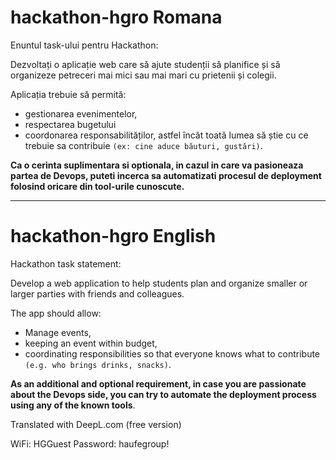 # hackathon-hgro Romana

Enuntul task-ului pentru Hackathon:

Dezvoltați o aplicație web care să ajute studenții să planifice și să organizeze petreceri mai mici sau mai mari cu prietenii și colegii.

Aplicația trebuie să permită:

- gestionarea evenimentelor,
- respectarea bugetului
- coordonarea responsabilităților, astfel încât toată lumea să știe cu ce trebuie sa contribuie `(ex: cine aduce băuturi, gustări)`.

**Ca o cerinta suplimentara si optionala, in cazul in care va pasioneaza partea de Devops, puteti incerca sa automatizati procesul de deployment folosind oricare din tool-urile cunoscute.**

---

# hackathon-hgro English

Hackathon task statement:

Develop a web application to help students plan and organize smaller or larger parties with friends and colleagues.

The app should allow:

- Manage events,
- keeping an event within budget,
- coordinating responsibilities so that everyone knows what to contribute `(e.g. who brings drinks, snacks)`.

**As an additional and optional requirement, in case you are passionate about the Devops side, you can try to automate the deployment process using any of the known tools**.

Translated with DeepL.com (free version)

WiFi: HGGuest
Password: haufegroup!
